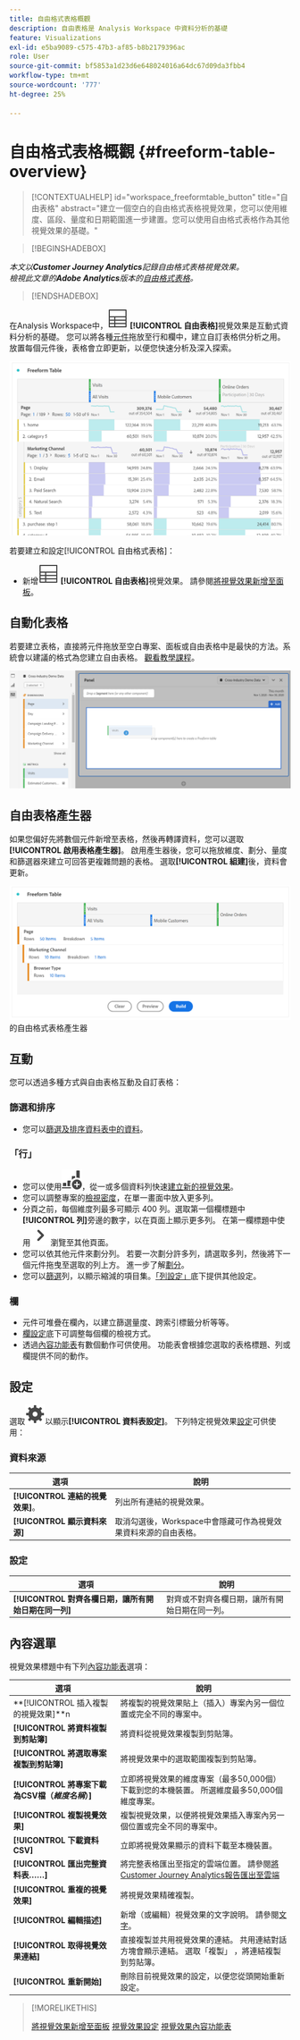 ```yaml
---
title: 自由格式表格概觀
description: 自由表格是 Analysis Workspace 中資料分析的基礎
feature: Visualizations
exl-id: e5ba9089-c575-47b3-af85-b8b2179396ac
role: User
source-git-commit: bf5853a1d23d6e648024016a64dc67d09da3fbb4
workflow-type: tm+mt
source-wordcount: '777'
ht-degree: 25%

---
```


# 自由格式表格概觀 {#freeform-table-overview}

<!-- markdownlint-disable MD034 -->

>[!CONTEXTUALHELP]
>id="workspace_freeformtable_button"
>title="自由表格"
>abstract="建立一個空白的自由格式表格視覺效果，您可以使用維度、區段、量度和日期範圍進一步建置。您可以使用自由格式表格作為其他視覺效果的基礎。"

<!-- markdownlint-enable MD034 -->


>[!BEGINSHADEBOX]

*本文以&#x200B;**Customer Journey Analytics**記錄自由格式表格視覺效果。<br/>檢視此文章的&#x200B;**Adobe Analytics**版本的[自由格式表格](https://experienceleague.adobe.com/en/docs/analytics/analyze/analysis-workspace/visualizations/freeform-table/freeform-table)。*

>[!ENDSHADEBOX]


在Analysis Workspace中，![表格](/help/assets/icons/Table.svg) **[!UICONTROL 自由表格]**&#x200B;視覺效果是互動式資料分析的基礎。 您可以將各種[元件](/help/components/overview.md)拖放至行和欄中，建立自訂表格供分析之用。放置每個元件後，表格會立即更新，以便您快速分析及深入探索。

![自由表格，以列與欄顯示元件，包含多個網頁的造訪與線上訂單。](assets/opening-section.png)

若要建立和設定[!UICONTROL 自由格式表格]：

* 新增![表格](/help/assets/icons/Table.svg) **[!UICONTROL 自由表格]**&#x200B;視覺效果。 請參閱[將視覺效果新增至面板](../freeform-analysis-visualizations.md#add-visualizations-to-a-panel)。

## 自動化表格

若要建立表格，直接將元件拖放至空白專案、面板或自由表格中是最快的方法。系統會以建議的格式為您建立自由表格。 [觀看教學課程](https://experienceleague.adobe.com/en/docs/analytics-learn/tutorials/analysis-workspace/building-freeform-tables/auto-build-freeform-tables-in-analysis-workspace)。

![含有造訪元件的新面板已拖放到工作空間。](assets/automated-table.png)

## 自由表格產生器

如果您偏好先將數個元件新增至表格，然後再轉譯資料，您可以選取&#x200B;**[!UICONTROL 啟用表格產生器]**。 啟用產生器後，您可以拖放維度、劃分、量度和篩選器來建立可回答更複雜問題的表格。 選取&#x200B;**[!UICONTROL 組建]**&#x200B;後，資料會更新。

![顯示](assets/table-builder.png)的自由格式表格產生器

## 互動

您可以透過多種方式與自由表格互動及自訂表格：

### 篩選和排序

* 您可以[篩選及排序資料表中的資料](filter-and-sort.md)。

### 「行」

* 您可以使用![GraphBarVerticalAdd](/help/assets/icons/GraphBarVerticalAdd.svg)，從一或多個資料列快速[建立新的視覺效果](../freeform-analysis-visualizations.md#visualize)。
* 您可以調整專案的[檢視密度](/help/analysis-workspace/build-workspace-project/view-density.md)，在單一畫面中放入更多列。
* 分頁之前，每個維度列最多可顯示 400 列。選取第一個欄標題中&#x200B;**[!UICONTROL 列]**&#x200B;旁邊的數字，以在頁面上顯示更多列。 在第一欄標題中使用![V形右側](/help/assets/icons/ChevronRight.svg)瀏覽至其他頁面。
* 您可以依其他元件來劃分列。 若要一次劃分許多列，請選取多列，然後將下一個元件拖曳至選取的列上方。 進一步了解[劃分](/help/components/dimensions/t-breakdown-fa.md)。
* 您可以[篩選](/help/components/filters/filters-overview.md)列，以顯示縮減的項目集。[「列設定」](/help/analysis-workspace/visualizations/freeform-table/column-row-settings/table-settings.md)底下提供其他設定。

### 欄

* 元件可堆疊在欄內，以建立篩選量度、跨索引標籤分析等等。
* [欄設定](/help/analysis-workspace/visualizations/freeform-table/column-row-settings/column-settings.md)底下可調整每個欄的檢視方式。
* 透過[內容功能表](/help/analysis-workspace/visualizations/freeform-analysis-visualizations.md#context-menu)有數個動作可供使用。 功能表會根據您選取的表格標題、列或欄提供不同的動作。


## 設定

選取![設定](/help/assets/icons/Setting.svg)以顯示&#x200B;**[!UICONTROL 資料表設定]**。 下列特定視覺效果[設定](../freeform-analysis-visualizations.md#settings)可供使用：

### 資料來源

| 選項 | 說明 |
|---|---|
| **[!UICONTROL 連結的視覺效果]**。 | 列出所有連結的視覺效果。 |
| **[!UICONTROL 顯示資料來源]** | 取消勾選後，Workspace中會隱藏可作為視覺效果資料來源的自由表格。 |

### 設定

| 選項 | 說明 |
|---|---|
| **[!UICONTROL 對齊各欄日期，讓所有開始日期在同一列]** | 對齊或不對齊各欄日期，讓所有開始日期在同一列。 |


## 內容選單

視覺效果標題中有下列[內容功能表](../freeform-analysis-visualizations.md#context-menu)選項：

| 選項 | 說明 |
| --- | --- |
| **[!UICONTROL 插入複製的視覺效果]**n | 將複製的視覺效果貼上（插入）專案內另一個位置或完全不同的專案中。 |
| **[!UICONTROL 將資料複製到剪貼簿]** | 將資料從視覺效果複製到剪貼簿。 |
| **[!UICONTROL 將選取專案複製到剪貼簿]** | 將視覺效果中的選取範圍複製到剪貼簿。 |
| **[!UICONTROL 將專案下載為CSV檔（*維度名稱*）]** | 立即將視覺效果的維度專案（最多50,000個）下載到您的本機裝置。 所選維度最多50,000個維度專案。 |
| **[!UICONTROL 複製視覺效果]** | 複製視覺效果，以便將視覺效果插入專案內另一個位置或完全不同的專案中。 |
| **[!UICONTROL 下載資料CSV]** | 立即將視覺效果顯示的資料下載至本機裝置。 |
| **[!UICONTROL 匯出完整資料表……]** | 將完整表格匯出至指定的雲端位置。 請參閱[將Customer Journey Analytics報告匯出至雲端](../../export/export-cloud.md) |
| **[!UICONTROL 重複的視覺效果]** | 將視覺效果精確複製。 |
| **[!UICONTROL 編輯描述]** | 新增（或編輯）視覺效果的文字說明。 請參閱[文字](../text.md)。 |
| **[!UICONTROL 取得視覺效果連結]** | 直接複製並共用視覺效果的連結。 共用連結對話方塊會顯示連結。 選取「複製」 ，將連結複製到剪貼簿。 |
| **[!UICONTROL 重新開始]** | 刪除目前視覺效果的設定，以便您從頭開始重新設定。 |


>[!MORELIKETHIS]
>
>[將視覺效果新增至面板](/help/analysis-workspace/visualizations/freeform-analysis-visualizations.md#add-visualizations-to-a-panel)
>[視覺效果設定](/help/analysis-workspace/visualizations/freeform-analysis-visualizations.md#settings)
>[視覺效果內容功能表](/help/analysis-workspace/visualizations/freeform-analysis-visualizations.md#context-menu)
>

